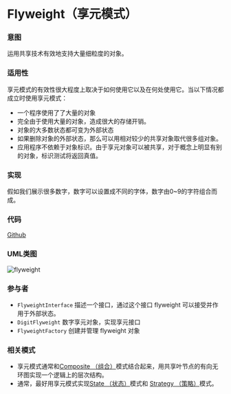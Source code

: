 # Flyweight（享元模式）

### 意图
运用共享技术有效地支持大量细粒度的对象。

### 适用性
享元模式的有效性很大程度上取决于如何使用它以及在何处使用它。当以下情况都成立时使用享元模式：
* 一个程序使用了了大量的对象
* 完全由于使用大量的对象，造成很大的存储开销。
* 对象的大多数状态都可变为外部状态
* 如果删除对象的外部状态，那么可以用相对较少的共享对象取代很多组对象。
* 应用程序不依赖于对象标识。由于享元对象可以被共享，对于概念上明显有别的对象，标识测试将返回真值。

### 实现
假如我们展示很多数字，数字可以设置成不同的字体，数字由0~9的字符组合而成。

### 代码
[Github](https://github.com/alitain/design-pattern/tree/master/src/Structural/Flyweight)

### UML类图
![flyweight](http://ohtd7tndv.bkt.clouddn.com/dp_flyweight.png)

### 参与者
* `FlyweightInterface` 描述一个接口，通过这个接口 flyweight 可以接受并作用于外部状态。
* `DigitFlyweight` 数字享元对象，实现享元接口
* `FlyweightFactory` 创建并管理 flyweight 对象

### 相关模式
* 享元模式通常和[Composite （组合）](https://github.com/alitain/design-pattern/blob/master/docs/structural/composite.md)模式结合起来，用共享叶节点的有向无环图实现一个逻辑上的层次结构。
* 通常，最好用享元模式实现[State （状态）](https://github.com/alitain/design-pattern/blob/master/docs/behavioral/state.md)模式和 [Strategy （策略）](https://github.com/alitain/design-pattern/blob/master/docs/behavioral/strategy.md)模式。